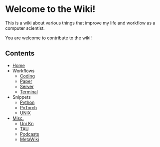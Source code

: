 # Welcome to the Wiki!

This is a wiki about various things that improve my life and workflow as a computer scientist.

You are welcome to contribute to the wiki!

## Contents

[//]: # (Copy of _Sidebar. Do **not** change this line or anything below!)
* [Home](Home)
* Workflows
  * [Coding](Coding-Workflow)
  * [Paper](Paper-Workflow)
  * [Server](Server-Workflow)
  * [Terminal](Terminal-Workflow)
* Snippets
  * [Python](Python-Snippets)
  * [PyTorch](PyTorch-Snippets)
  * [UNIX](UNIX-Snippets)
* [Misc.](Miscellaneous)
  * [Uni Kn](Uni-Kn)
  * [TAU](TAU)
  * [Podcasts](Podcasts)
  * [MetaWiki](MetaWiki)
